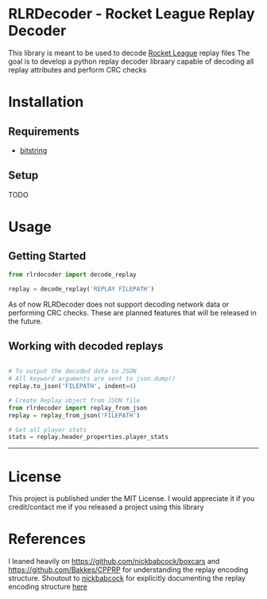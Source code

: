 # RLRDecoder - Rocket League Replay Decoder
This library is meant to be used to decode [Rocket League](https://www.rocketleague.com/) replay files
The goal is to develop a python replay decoder libraary capable of decoding all replay attributes and perform CRC checks

# Installation

## Requirements
* [bitstring](https://pypi.python.org/pypi/bitstring)

## Setup
TODO

# Usage

## Getting Started
```python
from rlrdecoder import decode_replay

replay = decode_replay('REPLAY FILEPATH')
```

As of now RLRDecoder does not support decoding network data or performing CRC checks. These are planned features that will be released in the future.

## Working with decoded replays
```python

# To output the decoded data to JSON
# All keyword arguments are sent to json.dump()
replay.to_json('FILEPATH', indent=4)

# Create Replay object from JSON file
from rlrdecoder import replay_from_json
replay = replay_from_json('FILEPATH')

# Get all player stats
stats = replay.header_properties.player_stats
```

----

# License
This project is published under the MIT License. I would appreciate it if you
credit/contact me if you released a project using this library

# References
I leaned heavily on https://github.com/nickbabcock/boxcars and https://github.com/Bakkes/CPPRP for understanding the replay encoding structure. 
Shoutout to [nickbabcock](https://github.com/nickbabcock) for explicitly documenting the replay encoding structure [here](https://github.com/nickbabcock/boxcars/blob/master/src/parser.rs)

